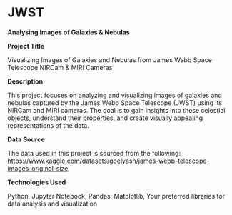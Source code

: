 # JWST
**Analysing Images of Galaxies &amp; Nebulas**

**Project Title**

Visualizing Images of Galaxies and Nebulas from James Webb Space Telescope NIRCam & MIRI Cameras


**Description**

This project focuses on analyzing and visualizing images of galaxies and nebulas captured by the James Webb Space Telescope (JWST) using its NIRCam and MIRI cameras. The goal is to gain insights into these celestial objects, understand their properties, and create visually appealing representations of the data.

**Data Source**

The data used in this project is sourced from the following:
https://www.kaggle.com/datasets/goelyash/james-webb-telescope-images-original-size

**Technologies Used**

Python, 
Jupyter Notebook, 
Pandas, 
Matplotlib, 
Your preferred libraries for data analysis and visualization
